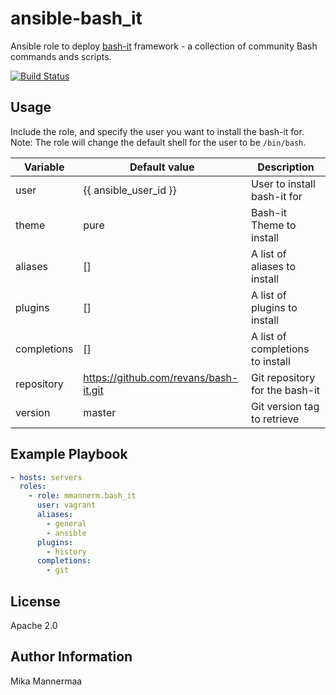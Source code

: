 ansible-bash_it
===============

Ansible role to deploy [bash-it](https://github.com/Bash-it/bash-it) framework -
a collection of community Bash commands ands scripts.

[![Build Status](https://travis-ci.org/mmannerm/ansible-bash_it.svg?branch=master)](https://travis-ci.org/mmannerm/ansible-bash_it)

Usage
-----

Include the role, and specify the user you want to install the bash-it for.
Note: The role will change the default shell for the user to be `/bin/bash`.

| Variable    | Default value                         | Description                      |
|-------------|---------------------------------------|----------------------------------|
| user        | {{ ansible_user_id }}                 | User to install bash-it for      | 
| theme       | pure                                  | Bash-it Theme to install         |
| aliases     | []                                    | A list of aliases to install     |
| plugins     | []                                    | A list of plugins to install     |
| completions | []                                    | A list of completions to install |
| repository  | https://github.com/revans/bash-it.git | Git repository for the bash-it   |
| version     | master                                | Git version tag to retrieve      |

Example Playbook
----------------

```yaml
- hosts: servers
  roles:
    - role: mmannerm.bash_it
      user: vagrant
      aliases:
        - general
        - ansible
      plugins:
        - history
      completions:
        - git
```

License
-------

Apache 2.0

Author Information
------------------

Mika Mannermaa
